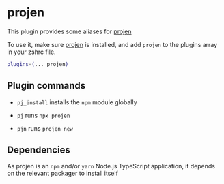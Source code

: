 # projen

This plugin provides some aliases for [projen](https://github.com/projen/projen)

To use it, make sure [projen](https://github.com/projen/projen) is installed, and add `projen` to the plugins array in your zshrc file.

```zsh
plugins=(... projen)
```

## Plugin commands

* `pj_install` installs the `npm` module globally

* `pj` runs `npx projen`

* `pjn` runs `projen new`

## Dependencies

As projen is an `npm` and/or `yarn` Node.js TypeScript application, it depends on the relevant packager to install itself
